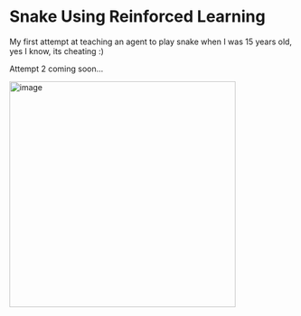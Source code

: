 # Snake Using Reinforced Learning
 My first attempt at teaching an agent to play snake when I was 15 years old, yes I know, its cheating :) 
 
 Attempt 2 coming soon...
 
<img width="400"  alt="image" src="https://github.com/user-attachments/assets/84cb34c9-118d-46e2-9230-46fe8ea2ec45" />
